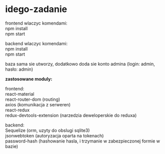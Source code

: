 # idego-zadanie

frontend wlaczyc komendami:  
npm install  
npm start

backend wlaczyc komendami:  
npm install  
npm start  

baza sama sie utworzy, dodatkowo doda sie konto admina (login: admin, hasło: admin)


**zastosowane moduly:**  

frontend:  
react-material  
react-router-dom (routing)  
axios  (komunikacja z serweren)  
react-redux  
redux-devtools-extension  (narzedzia deweloperskie do reduxa)

backend:  
Sequelize (orm, uzyty do obslugi sqlite3)  
jsonwebtoken (autoryzacja oparta na tokenach)  
password-hash (hashowanie hasla, i trzymanie w zabezpieczonej formie w bazie)  

